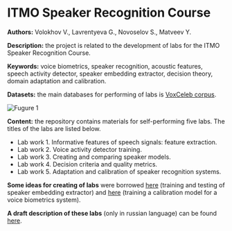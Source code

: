 # ITMO Speaker Recognition Course

**Authors:** Volokhov V., Lavrentyeva G., Novoselov S., Matveev Y.

**Description:** the project is related to the development of labs for the ITMO Speaker Recognition Course.

**Keywords:** voice biometrics, speaker recognition, acoustic features, speech activity detector, speaker embedding extractor, decision theory, domain adaptation and calibration.

**Datasets:** the main databases for performing of labs is [VoxCeleb corpus](https://www.robots.ox.ac.uk/~vgg/data/voxceleb/).

![Fugure 1](https://analyticsindiamag.com/wp-content/uploads/2020/12/image.png "VoxCeleb. A large scale audio-visual dataset of human speech")

**Content:** the repository contains materials for self-performing five labs. The titles of the labs are listed below.

- Lab work 1. Informative features of speech signals: feature extraction.
- Lab work 2. Voice activity detector training.
- Lab work 3. Creating and comparing speaker models.
- Lab work 4. Decision criteria and quality metrics.
- Lab work 5. Adaptation and calibration of speaker recognition systems.

**Some ideas for creating of labs** were borrowed [here](https://github.com/clovaai/voxceleb_trainer) (training and testing of speaker embedding extractor) and [here](https://github.com/alumae/sv_score_calibration) (training a calibration model for a voice biometrics system).

**A draft description of these labs** (only in russian language) can be found [here](https://disk.yandex.ru/i/AVt262Pcirn3hg). 
